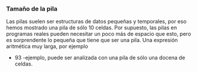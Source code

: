 ###                                      Tamaño de la pila
Las pilas suelen ser estructuras de datos pequeñas y temporales, por eso hemos mostrado una pila
de sólo 10 celdas. Por supuesto, las pilas en programas reales pueden necesitar un poco más de espacio que esto,
pero es sorprendente lo pequeña que tiene que ser una pila. Una expresión aritmética muy larga, por ejemplo
- 93 -ejemplo, puede ser analizada con una pila de sólo una docena de celdas.

